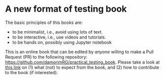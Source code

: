 A new format of testing book
============================

The basic principles of this books are:

* to be minimalist, i.e., avoid using lots of text.
* to be interactive, i.e., use videos and tutorials.
* to be hands on, possibly using Jupyter notebook


This is an online book that can be edited by *anyone* willing to make a Pull Request (PR) to the following repository: <a href="https://github.com/damorimRG/practical_testing_book">https://github.com/damorimRG/practical_testing_book</a>. Please take a look at <a href="misc/howto.html">this link</a> on (1) what (not) to expect from the book, and (2) how to contribute to the book (if interested).
